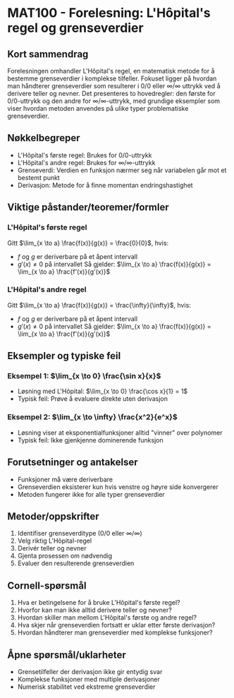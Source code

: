 # MAT100 - Forelesning: L'Hôpital's regel og grenseverdier

## Kort sammendrag
Forelesningen omhandler L'Hôpital's regel, en matematisk metode for å bestemme grenseverdier i komplekse tilfeller. Fokuset ligger på hvordan man håndterer grenseverdier som resulterer i 0/0 eller ∞/∞ uttrykk ved å derivere teller og nevner. Det presenteres to hovedregler: den første for 0/0-uttrykk og den andre for ∞/∞-uttrykk, med grundige eksempler som viser hvordan metoden anvendes på ulike typer problematiske grenseverdier.

## Nøkkelbegreper
- L'Hôpital's første regel: Brukes for 0/0-uttrykk
- L'Hôpital's andre regel: Brukes for ∞/∞-uttrykk
- Grenseverdi: Verdien en funksjon nærmer seg når variabelen går mot et bestemt punkt
- Derivasjon: Metode for å finne momentan endringshastighet

## Viktige påstander/teoremer/formler

### L'Hôpital's første regel
Gitt $\lim_{x \to a} \frac{f(x)}{g(x)} = \frac{0}{0}$, hvis:
- $f$ og $g$ er deriverbare på et åpent intervall
- $g'(x) \neq 0$ på intervallet
Så gjelder: $\lim_{x \to a} \frac{f(x)}{g(x)} = \lim_{x \to a} \frac{f'(x)}{g'(x)}$

### L'Hôpital's andre regel
Gitt $\lim_{x \to a} \frac{f(x)}{g(x)} = \frac{\infty}{\infty}$, hvis:
- $f$ og $g$ er deriverbare på et åpent intervall
- $g'(x) \neq 0$ på intervallet
Så gjelder: $\lim_{x \to a} \frac{f(x)}{g(x)} = \lim_{x \to a} \frac{f'(x)}{g'(x)}$

## Eksempler og typiske feil

### Eksempel 1: $\lim_{x \to 0} \frac{\sin x}{x}$
- Løsning med L'Hôpital: $\lim_{x \to 0} \frac{\cos x}{1} = 1$
- Typisk feil: Prøve å evaluere direkte uten derivasjon

### Eksempel 2: $\lim_{x \to \infty} \frac{x^2}{e^x}$
- Løsning viser at eksponentialfunksjoner alltid "vinner" over polynomer
- Typisk feil: Ikke gjenkjenne dominerende funksjon

## Forutsetninger og antakelser
- Funksjoner må være deriverbare
- Grenseverdien eksisterer kun hvis venstre og høyre side konvergerer
- Metoden fungerer ikke for alle typer grenseverdier

## Metoder/oppskrifter
1. Identifiser grenseverditype (0/0 eller ∞/∞)
2. Velg riktig L'Hôpital-regel
3. Derivér teller og nevner
4. Gjenta prosessen om nødvendig
5. Evaluer den resulterende grenseverdien

## Cornell-spørsmål
1. Hva er betingelsene for å bruke L'Hôpital's første regel?
2. Hvorfor kan man ikke alltid derivere teller og nevner?
3. Hvordan skiller man mellom L'Hôpital's første og andre regel?
4. Hva skjer når grenseverdien fortsatt er uklar etter første derivasjon?
5. Hvordan håndterer man grenseverdier med komplekse funksjoner?

## Åpne spørsmål/uklarheter
- Grensetilfeller der derivasjon ikke gir entydig svar
- Komplekse funksjoner med multiple derivasjoner
- Numerisk stabilitet ved ekstreme grenseverdier